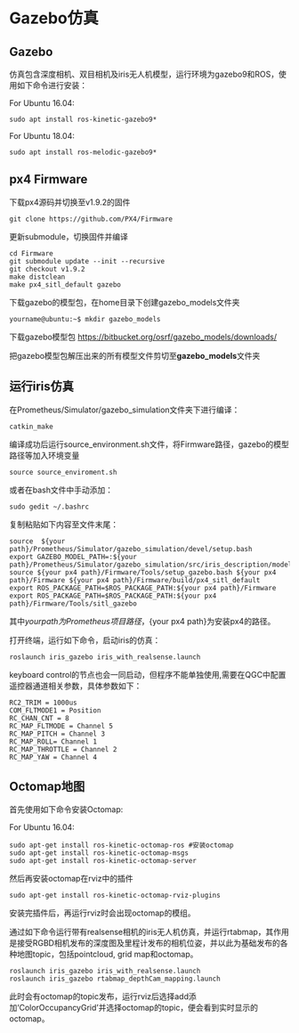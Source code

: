 # Gazebo仿真

## Gazebo

仿真包含深度相机、双目相机及iris无人机模型，运行环境为gazebo9和ROS，使用如下命令进行安装：

For Ubuntu 16.04:

```
sudo apt install ros-kinetic-gazebo9*
```

For Ubuntu 18.04:

```
sudo apt install ros-melodic-gazebo9*
```

## px4 Firmware

下载px4源码并切换至v1.9.2的固件

```
git clone https://github.com/PX4/Firmware
```

更新submodule，切换固件并编译

```
cd Firmware
git submodule update --init --recursive
git checkout v1.9.2
make distclean
make px4_sitl_default gazebo
```

下载gazebo的模型包，在home目录下创建gazebo_models文件夹

```
yourname@ubuntu:~$ mkdir gazebo_models
```

下载gazebo模型包 https://bitbucket.org/osrf/gazebo_models/downloads/

把gazebo模型包解压出来的所有模型文件剪切至**gazebo_models**文件夹

## 运行iris仿真

在Prometheus/Simulator/gazebo_simulation文件夹下进行编译：

```
catkin_make
```

编译成功后运行source_environment.sh文件，将Firmware路径，gazebo的模型路径等加入环境变量

```
source source_enviroment.sh
```

或者在bash文件中手动添加：

```
sudo gedit ~/.bashrc 
```

复制粘贴如下内容至文件末尾：

```
source  ${your path}/Prometheus/Simulator/gazebo_simulation/devel/setup.bash
export GAZEBO_MODEL_PATH=:${your path}/Prometheus/Simulator/gazebo_simulation/src/iris_description/models:~/gazebo_models
source ${your px4 path}/Firmware/Tools/setup_gazebo.bash ${your px4 path}/Firmware ${your px4 path}/Firmware/build/px4_sitl_default
export ROS_PACKAGE_PATH=$ROS_PACKAGE_PATH:${your px4 path}/Firmware
export ROS_PACKAGE_PATH=$ROS_PACKAGE_PATH:${your px4 path}/Firmware/Tools/sitl_gazebo
```

其中${your path}为Prometheus项目路径，${your px4 path}为安装px4的路径。

打开终端，运行如下命令，启动iris的仿真：

```
roslaunch iris_gazebo iris_with_realsense.launch
```

 keyboard control的节点也会一同启动，但程序不能单独使用,需要在QGC中配置遥控器通道相关参数，具体参数如下：

```
RC2_TRIM = 1000us
COM_FLTMODE1 = Position
RC_CHAN_CNT = 8
RC_MAP_FLTMODE = Channel 5
RC_MAP_PITCH = Channel 3
RC_MAP_ROLL= Channel 1
RC_MAP_THROTTLE = Channel 2
RC_MAP_YAW = Channel 4
```

## Octomap地图

首先使用如下命令安装Octomap:

For Ubuntu 16.04:

```
sudo apt-get install ros-kinetic-octomap-ros #安装octomap
sudo apt-get install ros-kinetic-octomap-msgs
sudo apt-get install ros-kinetic-octomap-server
```

然后再安装octomap在rviz中的插件

```
sudo apt-get install ros-kinetic-octomap-rviz-plugins
```

安装完插件后，再运行rviz时会出现octomap的模组。

通过如下命令运行带有realsense相机的iris无人机仿真，并运行rtabmap，其作用是接受RGBD相机发布的深度图及里程计发布的相机位姿，并以此为基础发布的各种地图topic，包括pointcloud, grid map和octomap。

```
roslaunch iris_gazebo iris_with_realsense.launch
roslaunch iris_gazebo rtabmap_depthCam_mapping.launch
```

此时会有octomap的topic发布，运行rviz后选择add添加‘ColorOccupancyGrid’并选择octomap的topic，便会看到实时显示的octomap。